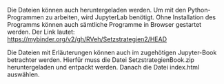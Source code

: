 Die Dateien können auch heruntergeladen werden. Um mit den Python-Programmen zu arbeiten, wird JupyterLab benötigt.
Ohne Installation des Programms können auch sämtliche Programme in Browser gestartet werden. Der Link lautet:
https://mybinder.org/v2/gh/RVeh/Setzstrategien2/HEAD

Die Dateien mit Erläuterungen können auch im zugehötigen Jupyter-Book betrachter werden. 
Hierfür muss die Datei SetzstrategienBook.zip heruntergeladen und entpackt werden. Danach die Datei index.html auswählen. 

